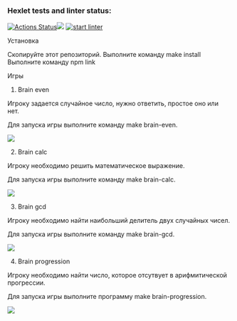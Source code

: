 ### Hexlet tests and linter status:
[![Actions Status](https://github.com/txtzvon/frontend-project-lvl1/workflows/hexlet-check/badge.svg)](https://github.com/txtzvon/frontend-project-lvl1/actions)<a href="https://codeclimate.com/github/codeclimate/codeclimate/maintainability"><img src="https://api.codeclimate.com/v1/badges/a99a88d28ad37a79dbf6/maintainability" /></a>
[![start linter](https://github.com/txtzvon/frontend-project-lvl1/actions/workflows/node.yml/badge.svg)](https://github.com/txtzvon/frontend-project-lvl1/actions/workflows/node.yml)


Установка

Скопируйте этот репозиторий.
Выполните команду make install
Выполните команду npm link

Игры

1. Brain even

Игроку задается случайное число, нужно ответить, простое оно или нет.

Для запуска игры выполните команду make brain-even.

<a href="https://asciinema.org/a/1HaQEiT6q2hfCVeD390GNkZET" target="_blank"><img src="https://asciinema.org/a/1HaQEiT6q2hfCVeD390GNkZET.svg" /></a>

2. Brain calc

Игроку необходимо решить математическое выражение.

Для запуска игры выполните команду make brain-calc.

<a href="https://asciinema.org/a/jeBgyRm6CiBorydPK64XSQvuX" target="_blank"><img src="https://asciinema.org/a/jeBgyRm6CiBorydPK64XSQvuX.svg" /></a>

3. Brain gcd 

Игроку необходимо найти наибольший делитель двух случайных чисел.

Для запуска игры выполните команду make brain-gcd.

<a href="https://asciinema.org/a/7DPJwm7FuWe3o1P8PLfC1TGFk" target="_blank"><img src="https://asciinema.org/a/7DPJwm7FuWe3o1P8PLfC1TGFk.svg" /></a>

4. Brain progression

Игроку необходимо найти число, которое отсутвует в арифмитической прогрессии.

Для запуска игры выполните программу make brain-progression.

<a href="https://asciinema.org/a/DPnJJ28T1f2yrBM4y7Idyoivv" target="_blank"><img src="https://asciinema.org/a/DPnJJ28T1f2yrBM4y7Idyoivv.svg" /></a>